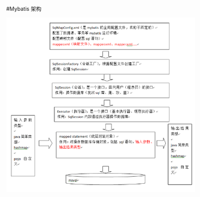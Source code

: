 #Mybatis 架构

![mybatis_框架图](https://github.com/ccccqyc/BookDir/blob/master/Books/Mybatis/image/mybatis_%E6%A1%86%E6%9E%B6%E5%9B%BE.png)

​	
